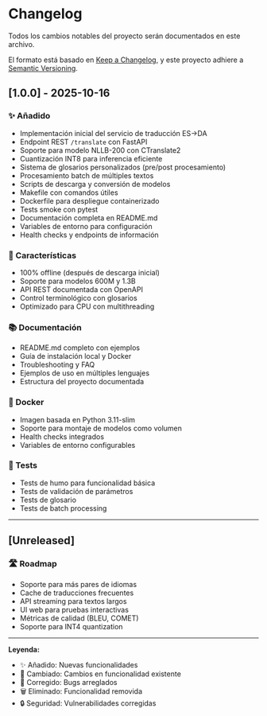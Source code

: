 # Changelog

Todos los cambios notables del proyecto serán documentados en este archivo.

El formato está basado en [Keep a Changelog](https://keepachangelog.com/es-ES/1.0.0/),
y este proyecto adhiere a [Semantic Versioning](https://semver.org/lang/es/).

## [1.0.0] - 2025-10-16

### ✨ Añadido
- Implementación inicial del servicio de traducción ES→DA
- Endpoint REST `/translate` con FastAPI
- Soporte para modelo NLLB-200 con CTranslate2
- Cuantización INT8 para inferencia eficiente
- Sistema de glosarios personalizados (pre/post procesamiento)
- Procesamiento batch de múltiples textos
- Scripts de descarga y conversión de modelos
- Makefile con comandos útiles
- Dockerfile para despliegue containerizado
- Tests smoke con pytest
- Documentación completa en README.md
- Variables de entorno para configuración
- Health checks y endpoints de información

### 🎯 Características
- 100% offline (después de descarga inicial)
- Soporte para modelos 600M y 1.3B
- API REST documentada con OpenAPI
- Control terminológico con glosarios
- Optimizado para CPU con multithreading

### 📚 Documentación
- README.md completo con ejemplos
- Guía de instalación local y Docker
- Troubleshooting y FAQ
- Ejemplos de uso en múltiples lenguajes
- Estructura del proyecto documentada

### 🐳 Docker
- Imagen basada en Python 3.11-slim
- Soporte para montaje de modelos como volumen
- Health checks integrados
- Variables de entorno configurables

### 🧪 Tests
- Tests de humo para funcionalidad básica
- Tests de validación de parámetros
- Tests de glosario
- Tests de batch processing

---

## [Unreleased]

### 🛣️ Roadmap
- Soporte para más pares de idiomas
- Cache de traducciones frecuentes
- API streaming para textos largos
- UI web para pruebas interactivas
- Métricas de calidad (BLEU, COMET)
- Soporte para INT4 quantization

---

**Leyenda:**
- ✨ Añadido: Nuevas funcionalidades
- 🔧 Cambiado: Cambios en funcionalidad existente
- 🐛 Corregido: Bugs arreglados
- 🗑️ Eliminado: Funcionalidad removida
- 🔒 Seguridad: Vulnerabilidades corregidas


